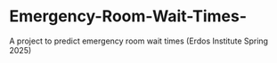 # Emergency-Room-Wait-Times-
 A project to predict emergency room wait times (Erdos Institute Spring 2025)
